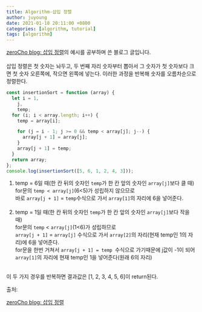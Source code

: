 ```yaml
---
title: Algorithm-삽입 정렬
author: juyoung
date: 2021-01-18 20:11:00 +0800
categories: [algorithm, tutorial]
tags: [algorithm]
---
```


[zeroCho blog: 삽입 정렬](https://www.zerocho.com/category/Algorithm/post/57e39fca76a7850015e6944a)의 예시를 공부하며 쓴 블로그 글입니다.
<br /><br />
삽입 정렬은 첫 숫자는 놔두고, 두 번째 자리 숫자부터 뽑아서 그 숫자가 첫 숫자보다 크면 첫 숫자 오른쪽에, 작으면 왼쪽에 넣는다. 이러한 과정을 반복해 숫자를 오름차순으로 정렬한다.

```javascript
const insertionSort = function (array) {
  let i = 1,
    j,
    temp;
  for (i; i < array.length; i++) {
    temp = array[i];

    for (j = i - 1; j >= 0 && temp < array[j]; j--) {
      array[j + 1] = array[j];
    }
    array[j + 1] = temp;
  }
  return array;
};
console.log(insertionSort([5, 6, 1, 2, 4, 3]));
```

1. temp = 6일 때(한 칸 뒤의 숫자인 `temp`가 한 칸 앞의 숫자인 `array[j]`보다 클 때)<br />
   for문의 `temp < array[j]`(6<5)가 성립하지 않으므로<br />
   바로 `array[j + 1]` = `temp`수식으로 가서 `array[1]`의 자리에 6을 넣어준다.
   <br /><br />
2. temp = 1일 때(한 칸 뒤의 숫자인 `temp`가 한 칸 앞의 숫자인 `array[j]`보다 작을 때)<br />
   for문의 `temp` < `array[j]`(1<6)가 성립하므로<br />
   `array[j + 1]` = `array[j]` 수식으로 가서 `array[2]`의 자리(현재 temp인 1의 자리)에 6을 넣어준다.<br />
   for문을 한번 거쳐서 `array[j + 1] = temp `수식으로 가기때문에 j값이 -1이 되어 `array[1]`의 자리에 현재 temp인 1을 넣어준다(원래 6의 자리)

<br />
이 두 가지 경우를 반복하면 결과값은 [1, 2, 3, 4, 5, 6]이 return된다.
<br />

출처:<br />

[zeroCho blog: 삽입 정렬](https://www.zerocho.com/category/Algorithm/post/57e39fca76a7850015e6944a)
